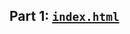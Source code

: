 ## Part 1: [`index.html`](https://github.ncsu.edu/engr-csc342/csc342-2024Spring-dmbojo/blob/main/Homework2/index.html)
